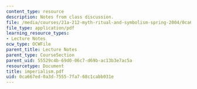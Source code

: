 ```yaml
---
content_type: resource
description: Notes from class discussion.
file: /media/courses/21a-212-myth-ritual-and-symbolism-spring-2004/0ca667ed0a3d75557fa768c1cabb031e_imperialism.pdf
file_type: application/pdf
learning_resource_types:
- Lecture Notes
ocw_type: OCWFile
parent_title: Lecture Notes
parent_type: CourseSection
parent_uid: 55529c4b-69d0-06c7-d69b-ac13b3e7ac5a
resourcetype: Document
title: imperialism.pdf
uid: 0ca667ed-0a3d-7555-7fa7-68c1cabb031e
---
```

